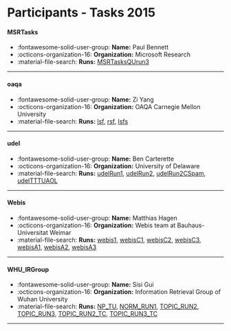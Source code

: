 # Participants - Tasks 2015 

#### MSRTasks
 - :fontawesome-solid-user-group: **Name:** Paul Bennett
 - :octicons-organization-16: **Organization:** Microsoft Research 
 - :material-file-search: **Runs:** [MSRTasksQUrun3](./runs.md#msrtasksqurun3)

---
#### oaqa
 - :fontawesome-solid-user-group: **Name:** Zi Yang
 - :octicons-organization-16: **Organization:** OAQA Carnegie Mellon University
 - :material-file-search: **Runs:** [lsf](./runs.md#lsf), [rsf](./runs.md#rsf), [lsfs](./runs.md#lsfs)

---
#### udel
 - :fontawesome-solid-user-group: **Name:** Ben Carterette
 - :octicons-organization-16: **Organization:** University of Delaware
 - :material-file-search: **Runs:** [udelRun1](./runs.md#udelrun1), [udelRun2](./runs.md#udelrun2), [udelRun2CSpam](./runs.md#udelrun2cspam), [udelTTTUAOL](./runs.md#udeltttuaol)

---
#### Webis
 - :fontawesome-solid-user-group: **Name:** Matthias Hagen
 - :octicons-organization-16: **Organization:** Webis team at Bauhaus-Universitat Weimar
 - :material-file-search: **Runs:** [webis1](./runs.md#webis1), [webisC1](./runs.md#webisc1), [webisC2](./runs.md#webisc2), [webisC3](./runs.md#webisc3), [webisA1](./runs.md#webisa1), [webisA2](./runs.md#webisa2), [webisA3](./runs.md#webisa3)

---
#### WHU_IRGroup
 - :fontawesome-solid-user-group: **Name:** Sisi Gui
 - :octicons-organization-16: **Organization:** Information Retrieval Group of Wuhan University
 - :material-file-search: **Runs:** [NP_TU](./runs.md#np_tu), [NORM_RUN1](./runs.md#norm_run1), [TOPIC_RUN2](./runs.md#topic_run2), [TOPIC_RUN3](./runs.md#topic_run3), [TOPIC_RUN2_TC](./runs.md#topic_run2_tc), [TOPIC_RUN3_TC](./runs.md#topic_run3_tc)

---
